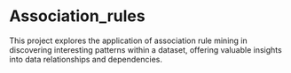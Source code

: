 # Association_rules
This project explores the application of association rule mining in discovering interesting patterns within a dataset, offering valuable insights into data relationships and dependencies.
